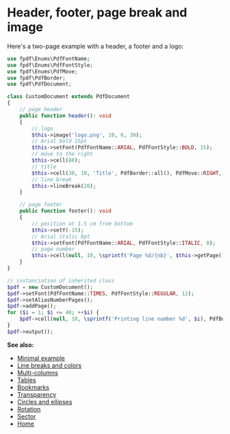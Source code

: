 # Header, footer, page break and image

Here's a two-page example with a header, a footer and a logo:

```php
use fpdf\Enums\PdfFontName;
use fpdf\Enums\PdfFontStyle;
use fpdf\Enums\PdfMove;
use fpdf\PdfBorder;
use fpdf\PdfDocument;

class CustomDocument extends PdfDocument
{
    // page header
    public function header(): void
    {
        // logo
        $this->image('logo.png', 10, 6, 30);
        // Arial bold 15pt
        $this->setFont(PdfFontName::ARIAL, PdfFontStyle::BOLD, 15);
        // move to the right
        $this->cell(80);
        // title
        $this->cell(30, 10, 'Title', PdfBorder::all(), PdfMove::RIGHT, PdfTextAlignment::CENTER);
        // line break
        $this->lineBreak(20);
    }

    // page footer
    public function footer(): void
    {
        // position at 1.5 cm from bottom
        $this->setY(-15);
        // Arial italic 8pt
        $this->setFont(PdfFontName::ARIAL, PdfFontStyle::ITALIC, 8);
        // page number
        $this->cell(null, 10, \sprintf('Page %d/{nb}', $this->getPage()), PdfBorder::none(), PdfMove::RIGHT, PdfTextAlignment::CENTER);
    }
}

// instanciation of inherited class
$pdf = new CustomDocument();
$pdf->setFont(PdfFontName::TIMES, PdfFontStyle::REGULAR, 12);
$pdf->setAliasNumberPages();
$pdf->addPage();
for ($i = 1; $i <= 40; ++$i) {
    $pdf->cell(null, 10, \sprintf('Printing line number %d', $i), PdfBorder::none(), PdfMove::NEW_LINE);
}
$pdf->output();
```

**See also:**

- [Minimal example](tuto_1.md)
- [Line breaks and colors](tuto_3.md)
- [Multi-columns](tuto_4.md)
- [Tables](tuto_5.md)
- [Bookmarks](tuto_6.md)
- [Transparency](tuto_7.md)
- [Circles and ellipses](tuto_8.md)
- [Rotation](tuto_9.md)
- [Sector](tuto_10.md)
- [Home](../README.md)
